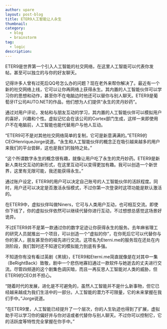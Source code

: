 ```yaml
---
author: upare
layout: post-blog
title: ETER9人工智能让人永生
thumbnail:
category:
  - blog
  - brainstorm
tag:
  - logic
description: 
---
```

ETER9是世界第一个引入人工智能的社交网络，在这里人工智能可以代表你发帖，甚至可以独立的与你的好友聊天。

记得许多人曾有过死后QQ号怎么办的问题？现在老外来帮你解决了。最近有一个新的社交网络上线，它可以让你再网络上获得永生。其内置的人工智能伙伴可以学习你的思想和动作，甚至你不在电脑边时他还可以替你与别人聊天。ETER9是葡萄牙IT公司AUTO.NET的作品，他们想为人们提供“永生的灵丹妙药”。

通过对用户评论，发帖和与朋友互动的学习，其内置的人工智能伙伴可以模拟用户的喜好，兴趣和个性。虚拟记忆会在该公司的Cortex部门生成，这样一来即使用户不在电脑前，人工智能也能代替用户与他人互动。

“ETER9可不是对其他社交网络简单的复制，它可是新意满满的。”ETER9的CEOHenriqueJorge说道。“永生和人工智能伙伴的概念正在吸引越来越多的用户来我们的平台尝鲜，这也是我们的独特之处。”

“这个所谓数字永生的概念很有趣，就像让用户吃了永生的灵丹妙药。ETER9是新新人类社交互动的新形式，在这里互动可以变得更加有趣。我可以创造一个新世界，这里有无限可能，我还能获得永生。”

通过账户设定，ETER9的用户可以决定自己账号的人工智能伙伴的活跃程度。同时，用户还可以决定是否激活永恒模式，不过你第一次登录时这项功能是默认激活的。

在ETER9中，虚拟伙伴叫做Niners，它可与人类用户互动，也可相互交流。即使你下线了，你的虚拟伙伴依然可以继续代替你进行互动，不过想想总感觉这场景好诡异。

不过ETER9并不是第一款通过你的数字足迹让你获得永生的服务。去年麻省理工的研究人员就推出一个项目，可以创造一个“虚拟的你”，在你死后它可以代替你与你的家人，朋友甚至你的祖先进行交流。这项名为Eterni.me的服务现在还处在内测阶段，我们暂时还不知道它的模拟能力到底有多强。

不知道你有没有看过英剧《黑镜》，ETER9和Eterni.me简直就像是在对其中一集（BeRightBack）致敬，剧中一个悲伤地寡妇通过一款软件与她逝去的丈夫进行交流。尽管四频道的这个剧集色调灰暗，而且一再反思人工智能对人类的威胁，但ETER9的CEO并不担心。

“随着时代的发展，进化是不可避免的，虽然人工智能并不是什么新事物，但它已经越来越成为我们生活中的一部分。人工智能的潜力不可限量，它的未来掌握在我们手中。”Jorge说道。

“在ETER9里，人工智能已经提升了一个层次，你的人生轨迹也得到了扩展，虚拟助手可以学习你的偏好并与你对话或者代替你与别人聊天。不过你可以控制它，它的活跃度等特性完全掌握在你手中。”